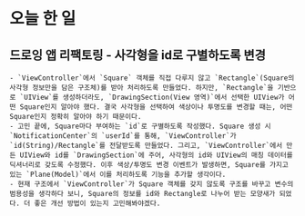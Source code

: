 # 오늘 한 일

## 드로잉 앱 리팩토링 - 사각형을 id로 구별하도록 변경
    - `ViewController`에서 `Square` 객체를 직접 다루지 않고 `Rectangle`(Square의 사각형 정보만을 담은 구조체)를 받아 처리하도록 만들었다. 하지만, `Rectangle`을 기반으로 `UIView`를 생성하더라도, `DrawingSection(View 영역)`에서 선택한 UIView가 어떤 Square인지 알아야 했다. 결국 사각형을 선택하여 색상이나 투명도를 변경할 때는, 어떤 Square인지 정확히 알아야 하기 때문이다.
    - 고민 끝에, Square마다 부여하는 `id`로 구별하도록 작성했다. Square 생성 시 `NotificationCenter`의 `userId`를 통해, `ViewController`가 `id(String)/Rectangle`를 전달받도록 만들었다. 그리고, `ViewController`에서 만든 UIView와 id를 `DrawingSection`에 주어, 사각형의 id와 UIView의 매칭 데이터를 딕셔너리로 갖도록 수정했다. 이후 색상/투명도 변경 이벤트가 발생하면, Square를 가지고 있는 `Plane(Model)`에서 이를 처리하도록 기능을 추가할 생각이다.
    - 현재 구조에서 `ViewController`가 Square 객체를 갖지 않도록 구조를 바꾸고 변수의 범용성을 생각하다 보니, Square의 정보를 id와 Rectangle로 나누어 받는 모양새가 되었다. 더 좋은 개선 방법이 있는지 고민해봐야겠다.
